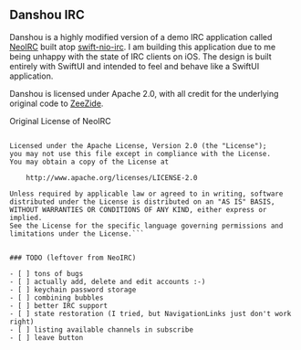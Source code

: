 ## Danshou IRC

Danshou is a highly modified version of a demo IRC application called [NeoIRC](https://github.com/NozeIO/NeoIRC) built atop [swift-nio-irc](https://github.com/SwiftNIOExtras/swift-nio-irc). I am building this application due to me being unhappy with the state of IRC clients on iOS. The design is built entirely with SwiftUI and intended to feel and behave like a SwiftUI application. 

Danshou is licensed under Apache 2.0, with all credit for the underlying original code to [ZeeZide](http://zeezide.de/).

Original License of NeoIRC

```Copyright 2020 Helge Heß

Licensed under the Apache License, Version 2.0 (the "License");
you may not use this file except in compliance with the License.
You may obtain a copy of the License at

    http://www.apache.org/licenses/LICENSE-2.0

Unless required by applicable law or agreed to in writing, software
distributed under the License is distributed on an "AS IS" BASIS,
WITHOUT WARRANTIES OR CONDITIONS OF ANY KIND, either express or implied.
See the License for the specific language governing permissions and
limitations under the License.```


### TODO (leftover from NeoIRC)

- [ ] tons of bugs
- [ ] actually add, delete and edit accounts :-)
- [ ] keychain password storage
- [ ] combining bubbles
- [ ] better IRC support
- [ ] state restoration (I tried, but NavigationLinks just don't work right)
- [ ] listing available channels in subscribe
- [ ] leave button
